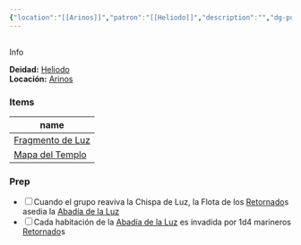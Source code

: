 ```yaml
---
{"location":"[[Arinos]]","patron":"[[Heliodo]]","description":"","dg-publish-dm":true,"dg-publish":null,"type":"location","permalink":"/lugares/abadia-de-la-luz/","dgPassFrontmatter":true}
---
```


<p><span><div data-callout-metadata="" data-callout-fold="" data-callout="info" class="callout node-insert-event"><div class="callout-title" dir="auto"><div class="callout-icon"><svg width="16" height="16"></svg></div><div class="callout-title-inner">Info</div></div><div class="callout-content">
<p dir="auto"><strong>Deidad:</strong> <a data-tooltip-position="top" aria-label="Personas/Heliodo.md" data-href="Personas/Heliodo.md" href="Personas/Heliodo.md" class="internal-link" target="_blank" rel="noopener nofollow">Heliodo</a><br>
<strong>Locación:</strong> <a data-tooltip-position="top" aria-label="Lugares/Arinos.md" data-href="Lugares/Arinos.md" href="Lugares/Arinos.md" class="internal-link" target="_blank" rel="noopener nofollow">Arinos</a></p>
</div></div></span></p><h3><span>Items</span></h3><div><table class="dataview table-view-table"><thead class="table-view-thead"><tr class="table-view-tr-header"><th class="table-view-th"><span>name</span></th></tr></thead><tbody class="table-view-tbody"><tr><td><span><a data-tooltip-position="top" aria-label="Items/Fragmento de Luz.md" data-href="Items/Fragmento de Luz.md" href="Items/Fragmento de Luz.md" class="internal-link" target="_blank" rel="noopener nofollow">Fragmento de Luz</a></span></td></tr><tr><td><span><a data-tooltip-position="top" aria-label="Items/Mapa del Templo.md" data-href="Items/Mapa del Templo.md" href="Items/Mapa del Templo.md" class="internal-link" target="_blank" rel="noopener nofollow">Mapa del Templo</a></span></td></tr></tbody></table></div><h3><span>Prep</span></h3><div><ul class="contains-task-list"><li data-task=" " class="dataview task-list-item"><input type="checkbox" class="dataview task-list-item-checkbox"><span>Cuando el grupo reaviva la Chispa de Luz, la Flota de los <a data-tooltip-position="top" aria-label="Statblocks/Retornado" data-href="Statblocks/Retornado" href="Statblocks/Retornado" class="internal-link" target="_blank" rel="noopener nofollow">Retornado</a>s asedia la <a data-tooltip-position="top" aria-label="Lugares/Abadía de la Luz" data-href="Lugares/Abadía de la Luz" href="Lugares/Abadía de la Luz" class="internal-link" target="_blank" rel="noopener nofollow">Abadía de la Luz</a></span></li><li data-task=" " class="dataview task-list-item"><input type="checkbox" class="dataview task-list-item-checkbox"><span>Cada habitación de la <a data-tooltip-position="top" aria-label="Lugares/Abadía de la Luz" data-href="Lugares/Abadía de la Luz" href="Lugares/Abadía de la Luz" class="internal-link" target="_blank" rel="noopener nofollow">Abadía de la Luz</a> es invadida por 1d4 marineros <a data-tooltip-position="top" aria-label="Statblocks/Retornado" data-href="Statblocks/Retornado" href="Statblocks/Retornado" class="internal-link" target="_blank" rel="noopener nofollow">Retornado</a>s</span></li></ul></div>